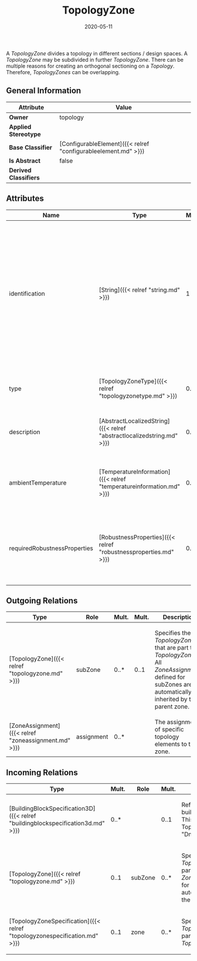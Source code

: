﻿---
title: TopologyZone
toc: false
type: specs
date: "2020-05-11"
draft: false
specification: VEC
version: 1.2.0
documentType: "Recommendation"
elementType: Class
classes:
  - TopologyZone
menu_name: vec-1.2.0
---
<p> A <i>TopologyZone</i> divides a topology in different sections / design spaces. A <i>TopologyZone</i> may be subdivided in further <i>TopologyZone</i>. There can be multiple reasons for creating an orthogonal sectioning on a <i>Topology</i>. Therefore, <i>TopologyZones</i> can be overlapping.      </p>

## General Information

| Attribute               | Value |
|-------------------------|-------|
| **Owner**               | topology |
| **Applied Stereotype**  |   |
| **Base Classifier**     | [ConfigurableElement]({{< relref "configurableelement.md" >}})<br/>  |
| **Is Abstract**         | false |
| **Derived Classifiers** |   |

## Attributes
|  Name  |  Type  |  Mult.  |  Description  |  Owning Classifier  |
|--------|--------|---------|---------------|--------------|
|identification | [String]({{< relref "string.md" >}}) | 1 | <p> Specifies a unique identification of the Zone (normally the name). The identification is guaranteed to be unique within the TopologySpecification. For all VEC-documents a Zone-instance can be trusted to be the same if the TopologySpecification-instance is the same (see TopologySpecification) and the identification of the Zone is the same.      </p> | [TopologyZone]({{< relref "topologyzone.md" >}}) |
|type | [TopologyZoneType]({{< relref "topologyzonetype.md" >}}) | 0..1 | <p> The type of the TopologyZone. Valid values are defined in an OpenEnumeration.      </p> | [TopologyZone]({{< relref "topologyzone.md" >}}) |
|description | [AbstractLocalizedString]({{< relref "abstractlocalizedstring.md" >}}) | 0..* | <p> Specifies additional, human readable information about the zone.      </p> | [TopologyZone]({{< relref "topologyzone.md" >}}) |
|ambientTemperature | [TemperatureInformation]({{< relref "temperatureinformation.md" >}}) | 0..1 | <p> Defines the ambient temperature that can occur in this zone. This can result in specific requirements for the used components.      </p> | [TopologyZone]({{< relref "topologyzone.md" >}}) |
|requiredRobustnessProperties | [RobustnessProperties]({{< relref "robustnessproperties.md" >}}) | 0..* | <p> Defines the robustness properties that are required in this zone. This can result in specific requirements for the used components (e.g. the ability for sealing).      </p> | [TopologyZone]({{< relref "topologyzone.md" >}}) |

## Outgoing Relations
|    Type  |   Role   |   Mult.   |   Mult.   |   Description   |
|----------|----------|-----------|-----------|-----------------|
| [TopologyZone]({{< relref "topologyzone.md" >}}) | subZone | 0..* | 0..1 | <p> Specifies the sub <i>TopologyZones</i> that are part the <i>TopologyZone</i>. All <i>ZoneAssignments </i>defined for subZones are automatically inherited by the parent zone.      </p> |
| [ZoneAssignment]({{< relref "zoneassignment.md" >}}) | assignment | 0..* |  | The assignments of specific topology elements to this zone. |
##  Incoming Relations
|    Type  |   Mult.  |   Role    |   Mult.   |   Description  |
|----------|----------|-----------|-----------|----------------|
| [BuildingBlockSpecification3D]({{< relref "buildingblockspecification3d.md" >}}) | 0..* |  | 0..1 | <p> References the Zone that is building block represents. This shall be a TopologyZone with the type &quot;DmuZone&quot;.      </p> |
| [TopologyZone]({{< relref "topologyzone.md" >}}) | 0..1 | subZone | 0..* | <p> Specifies the sub <i>TopologyZones</i> that are part the <i>TopologyZone</i>. All <i>ZoneAssignments </i>defined for subZones are automatically inherited by the parent zone.      </p> |
| [TopologyZoneSpecification]({{< relref "topologyzonespecification.md" >}}) | 0..1 | zone | 0..* | <p> Specifies the <i>TopologyZones</i> that are part of the <i>TopologyZoneSpecification</i>.      </p> |
